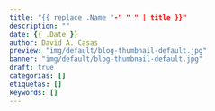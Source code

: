 ```yaml
---
title: "{{ replace .Name "-" " " | title }}"
description: ""
date: {{ .Date }}
author: David A. Casas
preview: "img/default/blog-thumbnail-default.jpg"
banner: "img/default/blog-thumbnail-default.jpg"
draft: true
categorias: []
etiquetas: []
keywords: []
---
```

